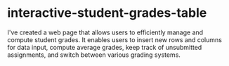 # interactive-student-grades-table
I've created a web page that allows users to efficiently manage and compute student grades. It enables users to insert new rows and columns for data input, compute average grades, keep track of unsubmitted assignments, and switch between various grading systems.
